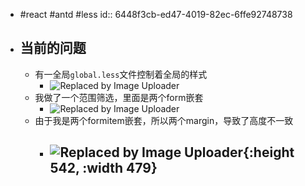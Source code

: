 - #react #antd #less
  id:: 6448f3cb-ed47-4019-82ec-6ffe92748738
- ## 当前的问题
	- 有一全局`global.less`文件控制着全局的样式
		- ![Replaced by Image Uploader](https://s2.loli.net/2023/04/26/kVcrxF8dEhHsPtn.png)
	- 我做了一个范围筛选，里面是两个form嵌套
		- ![Replaced by Image Uploader](https://s2.loli.net/2023/04/26/o7lFwiJNQqcvuIe.png)
	- 由于我是两个formitem嵌套，所以两个margin，导致了高度不一致
		- ![Replaced by Image Uploader](https://s2.loli.net/2023/04/26/RjaQFlTroXCmgqh.png){:height 542, :width 479}
			-